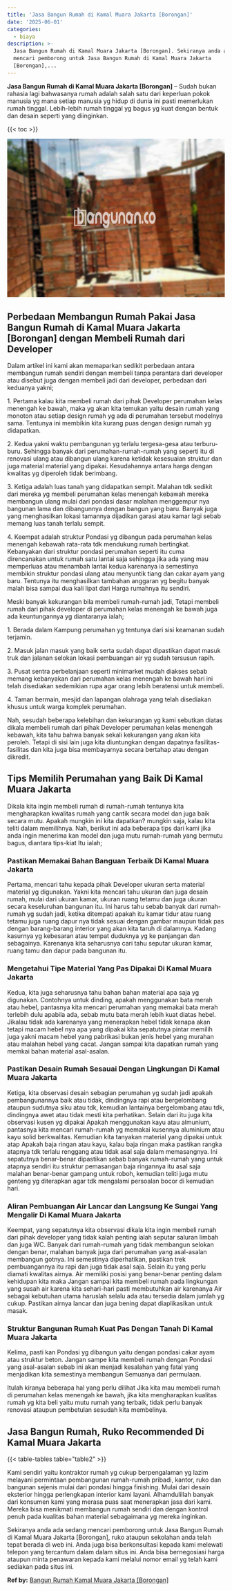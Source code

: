 ```yaml
---
title: 'Jasa Bangun Rumah di Kamal Muara Jakarta [Borongan]'
date: '2025-06-01'
categories:
  - biaya
description: >-
  Jasa Bangun Rumah di Kamal Muara Jakarta [Borongan]. Sekiranya anda ada sedang
  mencari pemborong untuk Jasa Bangun Rumah di Kamal Muara Jakarta
  [Borongan],...
---
```


**Jasa Bangun Rumah di Kamal Muara Jakarta \[Borongan\]** – Sudah bukan rahasia lagi bahwasanya rumah adalah salah satu dari keperluan pokok manusia yg mana setiap manusia yg hidup di dunia ini pasti memerlukan rumah tinggal. Lebih-lebih rumah tinggal yg bagus yg kuat dengan bentuk dan desain seperti yang diinginkan.

{{< toc >}}

![Jasa Bangun Rumah di Kamal Muara Jakarta [Borongan]](/images/borong-bangunan-29.png)

## Perbedaan Membangun Rumah Pakai Jasa Bangun Rumah di Kamal Muara Jakarta \[Borongan\] dengan Membeli Rumah dari Developer

Dalam artikel ini kami akan memaparkan sedikit perbedaan antara membangun rumah sendiri dengan membeli tanpa perantara dari developer atau disebut juga dengan membeli jadi dari developer, perbedaan dari keduanya yakni;

1\. Pertama kalau kita membeli rumah dari pihak Developer perumahan kelas menengah ke bawah, maka yg akan kita temukan yaitu desain rumah yang monoton atau setiap design rumah yg ada di perumahan tersebut modelnya sama. Tentunya ini membikin kita kurang puas dengan design rumah yg didapatkan.

2\. Kedua yakni waktu pembangunan yg terlalu tergesa-gesa atau terburu-buru. Sehingga banyak dari perumahan-rumah-rumah yang seperti itu di renovasi ulang atau dibangun ulang karena ketidak kesesuaian struktur dan juga material material yang dipakai. Kesudahannya antara harga dengan kwalitas yg diperoleh tidak berimbang.

3\. Ketiga adalah luas tanah yang didapatkan sempit. Malahan tdk sedikit dari mereka yg membeli perumahan kelas menengah kebawah mereka membangun ulang mulai dari pondasi dasar malahan menggempur nya bangunan lama dan dibangunnya dengan bangun yang baru. Banyak juga yang menghasilkan lokasi tamannya dijadikan garasi atau kamar lagi sebab memang luas tanah terlalu sempit.

4\. Keempat adalah struktur Pondasi yg dibangun pada perumahan kelas menengah kebawah rata-rata tdk mendukung rumah bertingkat. Kebanyakan dari struktur pondasi perumahan seperti itu cuma direncanakan untuk rumah satu lantai saja sehingga jika ada yang mau memperluas atau menambah lantai kedua karenanya ia semestinya membikin struktur pondasi ulang atau menyuntik tiang dan cakar ayam yang baru. Tentunya itu menghasilkan tambahan anggaran yg begitu banyak malah bisa sampai dua kali lipat dari Harga rumahnya itu sendiri.

Meski banyak kekurangan bila membeli rumah-rumah jadi, Tetapi membeli rumah dari pihak developer di perumahan kelas menengah ke bawah juga ada keuntungannya yg diantaranya ialah;

1\. Berada dalam Kampung perumahan yg tentunya dari sisi keamanan sudah terjamin.

2\. Masuk jalan masuk yang baik serta sudah dapat dipastikan dapat masuk truk dan jalanan selokan lokasi pembuangan air yg sudah tersusun rapih.

3\. Pusat sentra perbelanjaan seperti minimarket mudah diakses sebab memang kebanyakan dari perumahan kelas menengah ke bawah hari ini telah disediakan sedemikian rupa agar orang lebih beratensi untuk membeli.

4\. Taman bermain, mesjid dan lapangan olahraga yang telah disediakan khusus untuk warga komplek perumahan.

Nah, sesudah beberapa kelebihan dan kekurangan yg kami sebutkan diatas dikala membeli rumah dari pihak Developer perumahan kelas menengah kebawah, kita tahu bahwa banyak sekali kekurangan yang akan kita peroleh. Tetapi di sisi lain juga kita diuntungkan dengan dapatnya fasilitas-fasilitas dan kita juga bisa membayarnya secara bertahap atau dengan dikredit.

## Tips Memilih Perumahan yang Baik Di Kamal Muara Jakarta

Dikala kita ingin membeli rumah di rumah-rumah tentunya kita mengharapkan kwalitas rumah yang cantik secara model dan juga baik secara mutu. Apakah mungkin ini kita dapatkan? mungkin saja, kalau kita teliti dalam memilihnya. Nah, berikut ini ada beberapa tips dari kami jika anda ingin menerima kan model dan juga mutu rumah-rumah yang bermutu bagus, diantara tips-kiat Itu ialah;

### Pastikan Memakai Bahan Banguan Terbaik Di Kamal Muara Jakarta

Pertama, mencari tahu kepada pihak Developer ukuran serta material material yg digunakan. Yakni kita mencari tahu ukuran dan juga desain rumah, mulai dari ukuran kamar, ukuran ruang tetamu dan juga ukuran secara keseluruhan bangunan itu. Ini harus tahu sebab banyak dari rumah-rumah yg sudah jadi, ketika ditempati apakah itu kamar tidur atau ruang tetamu juga ruang dapur nya tidak sesuai dengan gambar maupun tidak pas dengan barang-barang interior yang akan kita taruh di dalamnya. Kadang kasurnya yg kebesaran atau tempat duduknya yg ke panjangan dan sebagainya. Karenanya kita seharusnya cari tahu seputar ukuran kamar, ruang tamu dan dapur pada bangunan itu.

### Mengetahui Tipe Material Yang Pas Dipakai Di Kamal Muara Jakarta

Kedua, kita juga seharusnya tahu bahan bahan material apa saja yg digunakan. Contohnya untuk dinding, apakah menggunakan bata merah atau hebel, pantasnya kita mencari perumahan yang memakai bata merah terlebih dulu apabila ada, sebab mutu bata merah lebih kuat diatas hebel. Jikalau tidak ada karenanya yang menerapkan hebel tidak kenapa akan tetapi macam hebel nya apa yang dipakai kita sepatutnya pintar memilih juga yakni macam hebel yang pabrikasi bukan jenis hebel yang murahan atau malahan hebel yang cacat. Jangan sampai kita dapatkan rumah yang memkai bahan material asal-asalan.

### Pastikan Desain Rumah Sesauai Dengan Lingkungan Di Kamal Muara Jakarta

Ketiga, kita observasi desain sebagian perumahan yg sudah jadi apakah pembangunannya baik atau tidak, dindingnya rapi atau bergelombang ataupun sudutnya siku atau tdk, kemudian lantainya bergelombang atau tdk, dindingnya awet atau tidak mesti kita perhatikan. Selain dari itu juga kita observasi kusen yg dipakai Apakah menggunakan kayu atau almunium, pantasnya kita mencari rumah-rumah yg memakai kusennya aluminium atau kayu solid berkwalitas. Kemudian kita tanyakan material yang dipakai untuk atap Apakah baja ringan atau kayu, kalau baja ringan maka pastikan rangka atapnya tdk terlalu renggang atau tidak asal saja dalam memasangnya. Ini sepatutnya benar-benar dipastikan sebab banyak rumah-rumah yang untuk atapnya sendiri itu struktur pemasangan baja ringannya itu asal saja malahan benar-benar gampang untuk roboh, kemudian teliti juga mutu genteng yg diterapkan agar tdk mengalami persoalan bocor di kemudian hari.

### Aliran Pembuangan Air Lancar dan Langsung Ke Sungai Yang Mengalir Di Kamal Muara Jakarta

Keempat, yang sepatutnya kita observasi dikala kita ingin membeli rumah dari pihak developer yang tidak kalah penting ialah seputar saluran limbah dan juga WC. Banyak dari rumah-rumah yang tidak membangun selokan dengan benar, malahan banyak juga dari perumahan yang asal-asalan membangun gotnya. Ini semestinya diperhatikan, pastikan trek pembuangannya itu rapi dan juga tidak asal saja. Selain itu yang perlu diamati kwalitas airnya. Air memiliki posisi yang benar-benar penting dalam kehidupan kita maka Jangan sampai kita membeli rumah pada lingkungan yang susah air karena kita sehari-hari pasti membutuhkan air karenanya Air sebagai kebutuhan utama haruslah selalu ada atau tersedia dalam jumlah yg cukup. Pastikan airnya lancar dan juga bening dapat diaplikasikan untuk masak.

### Struktur Bangunan Rumah Kuat Pas Dengan Tanah Di Kamal Muara Jakarta

Kelima, pasti kan Pondasi yg dibangun yaitu dengan pondasi cakar ayam atau struktur beton. Jangan sampe kita membeli rumah dengan Pondasi yang asal-asalan sebab ini akan menjadi kesalahan yang fatal yang menjadikan kita semestinya membangun Semuanya dari permulaan.

Itulah kiranya beberapa hal yang perlu dilihat Jika kita mau membeli rumah di perumahan kelas menengah ke bawah, jika kita mengharapkan kualitas rumah yg kita beli yaitu mutu rumah yang terbaik, tidak perlu banyak renovasi ataupun pembetulan sesudah kita membelinya.

## Jasa Bangun Rumah, Ruko Recommended Di Kamal Muara Jakarta

{{< table-tables table="table2" >}}

Kami sendiri yaitu kontraktor rumah yg cukup berpengalaman yg lazim melayani permintaan pembangunan rumah-rumah pribadi, kantor, ruko dan bangunan sejenis mulai dari pondasi hingga finishing. Mulai dari desain eksterior hingga perlengkapan interior kami layani. Alhamdulillah banyak dari konsumen kami yang merasa puas saat menerapkan jasa dari kami. Mereka bisa menikmati membangun rumah sendiri dan dengan kontrol penuh pada kualitas bahan material sebagaimana yg mereka inginkan.

Sekiranya anda ada sedang mencari pemborong untuk Jasa Bangun Rumah di Kamal Muara Jakarta \[Borongan\], ruko ataupun sekolahan anda telah tepat berada di web ini. Anda juga bisa berkonsultasi kepada kami melewati telepon yang tercantum dalam dalam situs ini. Anda bisa bernegosiasi harga ataupun minta penawaran kepada kami melalui nomor email yg telah kami sediakan pada situs ini.

**Ref by:** [Bangun Rumah Kamal Muara Jakarta [Borongan]](https://id.wikipedia.org/wiki/Bangun)
